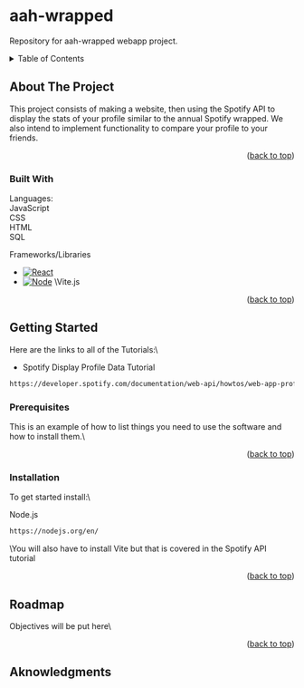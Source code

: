 # aah-wrapped
Repository for aah-wrapped webapp project.

<details>
  <summary>Table of Contents</summary>
  <ol>
    <li>
      <a href="#about-the-project">About The Project</a>
      <ul>
        <li><a href="#built-with">Built With</a></li>
      </ul>
    </li>
    <li>
      <a href="#getting-started">Getting Started</a>
      <ul>
        <li><a href="#prerequisites">Prerequisites</a></li>
        <li><a href="#installation">Installation</a></li>
      </ul>
    </li>
    <li><a href="#usage">Usage</a></li>
    <li><a href="#roadmap">Roadmap</a></li>
    <li><a href="#contributing">Contributing</a></li>
    <li><a href="#license">License</a></li>
    <li><a href="#contact">Contact</a></li>
    <li><a href="#acknowledgments">Acknowledgments</a></li>
  </ol>
</details>

## About The Project


This project consists of making a website, then using the Spotify API to display the stats of your profile similar to the annual Spotify wrapped. We also intend to implement functionality to compare your profile to your friends.

<p align="right">(<a href="#readme-top">back to top</a>)</p>

### Built With
Languages:\
  JavaScript\
  CSS\
  HTML\
  SQL
    
Frameworks/Libraries
  * [![React][React.js]][React-url]
  * [![Node][Node.js]][Node-url]
  \Vite.js
    

<p align="right">(<a href="#readme-top">back to top</a>)</p>

## Getting Started

Here are the links to all of the Tutorials:\

* Spotify Display Profile Data Tutorial
```sh
https://developer.spotify.com/documentation/web-api/howtos/web-app-profile
```

### Prerequisites

This is an example of how to list things you need to use the software and how to install them.\


<p align="right">(<a href="#readme-top">back to top</a>)</p>

### Installation

To get started install:\

Node.js
```sh
https://nodejs.org/en/
```
\You will also have to install Vite but that is covered in the Spotify API tutorial

<p align="right">(<a href="#readme-top">back to top</a>)</p>

## Roadmap

Objectives will be put here\

<p align="right">(<a href="#readme-top">back to top</a>)</p>

## Aknowledgments

[React.js]: https://img.shields.io/badge/React-20232A?style=for-the-badge&logo=react&logoColor=61DAFB
[React-url]: https://reactjs.org/

[Node.js]: https://img.shields.io/badge/Node.js-43853D?style=for-the-badge&logo=node.js&logoColor=white
[Node-url]: https://nodejs.org/en




